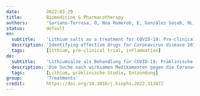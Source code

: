 ```yaml
---
date:          2022-03-29
title:         Biomedicine & Pharmacotherapy
authors:       'Soriano-Torresa, O, Noa Romerob, E, González Sosab, NL, et al.'
status:        default
en:
  subtitle:    'Lithium salts as a treatment for COVID-19: Pre-clinical outcomes'
  description: 'Identifying effective drugs for Coronavirus disease 2019 (COVID-19) is urgently needed. An efficient approach is to evaluate whether existing approved drugs have anti-SARS-CoV-2 effects. The antiviral properties of lithium salts have been studied for many years. Their anti-inflammatory and immune-potentiating effects result from the inhibition of glycogen synthase kinase-3. To obtain pre-clinical evidence on the safety and therapeutic effects of lithium salts in the treatment of COVID-19. Six different concentrations of lithium, ranging 2–12 mmol/L, were evaluated. Lithium inhibited the replication of SARS-CoV-2 virus in a dose-dependent manner with an IC50 value of 4 mmol/L. Lithium-treated wells showed a significantly higher percentage of monolayer conservation than viral control, particularly at concentrations higher than 6 mmol/L, verified through microscopic observation, the neutral red assay, and the determination of N protein in the supernatants of treated wells. Hamsters treated with lithium showed less intense disease with fewer signs. No lithium-related mortality or overt signs of toxicity were observed during the experiment. A trend of decreasing viral load in nasopharyngeal swabs and lungs was observed in treated hamsters compared to controls. These results provide pre-clinical evidence of the antiviral and immunotherapeutic effects of lithium against SARS-CoV-2, which supports an advance to clinical trials on COVID-19′s patients. '
  tags:        [lithium, pre-clinical trial, inflammation]
de:
  subtitle:    'Lithiumsalze als Behandlung für COVID-19: Präklinische Ergebnisse'
  description: 'Die Suche nach wirksamen Medikamenten gegen die Coronavirus-Krankheit 2019 (COVID-19) ist dringend erforderlich. Ein effizienter Ansatz besteht darin, zu prüfen, ob bereits zugelassene Medikamente eine Anti-SARS-CoV-2-Wirkung haben. Die antiviralen Eigenschaften von Lithiumsalzen werden seit vielen Jahren untersucht. Ihre entzündungshemmende und immunverstärkende Wirkung beruht auf der Hemmung der Glykogensynthase-Kinase-3. Es sollten präklinische Beweise für die Sicherheit und die therapeutische Wirkung von Lithiumsalzen bei der Behandlung von COVID-19 gewonnen werden. Es wurden sechs verschiedene Lithiumkonzentrationen von 2-12 mmol/L untersucht. Lithium hemmte die Replikation des SARS-CoV-2-Virus in dosisabhängiger Weise mit einem IC50-Wert von 4 mmol/L. Mit Lithium behandelte Vertiefungen zeigten einen signifikant höheren Prozentsatz an Monolayer-Erhaltung als die virale Kontrolle, insbesondere bei Konzentrationen von mehr als 6 mmol/L. Dies wurde durch mikroskopische Beobachtung, den Neutralrot-Test und die Bestimmung des N-Proteins im Überstand der behandelten Vertiefungen bestätigt. Hamster, die mit Lithium behandelt wurden, zeigten eine weniger intensive Krankheit mit weniger Anzeichen. Während des Versuchs wurden keine lithiumbedingte Sterblichkeit oder offensichtliche Anzeichen von Toxizität beobachtet. Bei den behandelten Hamstern wurde im Vergleich zu den Kontrollen eine tendenziell abnehmende Viruslast in Nasopharyngealabstrichen und in der Lunge festgestellt. Diese Ergebnisse liefern präklinische Beweise für die antiviralen und immuntherapeutischen Wirkungen von Lithium gegen SARS-CoV-2, was einen Vorstoß zu klinischen Versuchen an COVID-19′s-Patienten unterstützt. ' 
  tags:        [Lithium, präklinische Studie, Entzündung]
group:         'Treatments'
credit:        https://doi.org/10.1016/j.biopha.2022.112872
---
```


